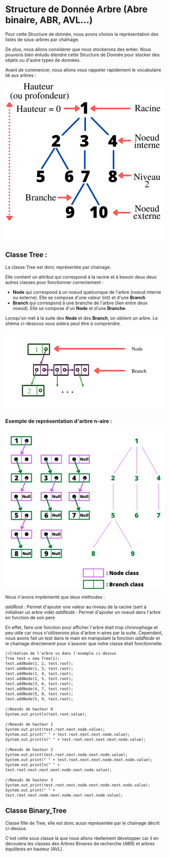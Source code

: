 # Structure de Donnée Arbre (Abre binaire, ABR, AVL...)

Pour cette Structure de donnée, nous avons choisis la représentation des listes de sous-arbres par chaînage. 

De plus, nous allons considerer que nous stockerons des entier. Nous pouvons bien entudu étendre cette Structure de Donnée pour stocker des objets ou d'autre types de données.

Avant de commencer, nous allons vous rappeler rapidement le vocabulaire lié aux arbres : 


![Source : Arbres binaires Irena Rusu](Terminologie_Arbre.png "Terminologie des Arbres")

## Classe Tree :

La classe Tree est donc représentée par chainage. 

Elle contient un attribut qui correspond à la racine et à besoin deux deux autres classes pour fonctionner correctement : 
* **Node** qui correspond  à un noeud quelconque de l'arbre (noeud interne ou externe). Elle se compose d'une valeur (int) et d'une **Branch** 
* **Branch** qui correspond à une branche de l'arbre (lien entre deux noeud). Elle se compose d'un **Node** et d'une **Branche**.

Lorsqu'on met à la suite des **Node** et des **Branch**, on obtient un arbre. Le shéma ci-dessous vous aidera peut être à comprendre.

![Source : Arbres binaires Irena Rusu](Schema_SD_Arbre.png "Schéma représentant la SD Arbre")

### Exemple de représentation d'arbre n-aire : 

![Source : Arbres binaires Irena Rusu](Representation_arbre_n-aire.png "Exemple d'arbre n-aire et de sa représentation sous forme de chainage")

Nous n'avons implémenté que deux méthodes :

_addRoot_ : Permet d'ajouter une valeur au niveau de la racine (sert à initialiser un arbre vide)
_addNode_ : Permet d'ajouter un noeud dans l'arbre en fonction de son père 

En effet, faire une fonction pour afficher l'arbre était trop chronophage et peu utile car nous n'utiliserons plus d'arbre n-aires par la suite.
Cependant, nous avons fait un test dans le main en manipulant la fonction _addNode_ et le chainage directement pour s'assurer que notre classe était fonctionnelle.

```
//Création de l'arbre vu dans l'exemple ci-dessus
Tree test = new Tree(1);
test.addNode(1, 2, test.root);
test.addNode(1, 3, test.root);
test.addNode(1, 4, test.root);
test.addNode(2, 5, test.root);
test.addNode(3, 6, test.root);
test.addNode(4, 7, test.root);
test.addNode(5, 8, test.root);
test.addNode(5, 9, test.root);

//Noeuds de hauteur 0 
System.out.println(test.root.value);

//Noeuds de hauteur 1
System.out.print(test.root.next.node.value);
System.out.print(" " + test.root.next.next.node.value);
System.out.println(" " + test.root.next.next.next.node.value);

//Noeuds de hauteur 2
System.out.print(test.root.next.node.next.node.value);
System.out.print(" " + test.root.next.next.node.next.node.value);
System.out.println(" " + test.root.next.next.next.node.next.node.value);

//Noeuds de hauteur 3
System.out.print(test.root.next.node.next.node.next.node.value);
System.out.print(" " + test.root.next.node.next.node.next.next.node.value);
```

## Classe Binary_Tree

Classe fille de Tree, elle est donc aussi représentée par le chainage décrit ci-dessus.

C'est cette sous classe là que nous allons réellement développer car il en découlera les classes des Arbres Binaires de recherche (ABR) et arbres équilibrés en hauteur (AVL).

